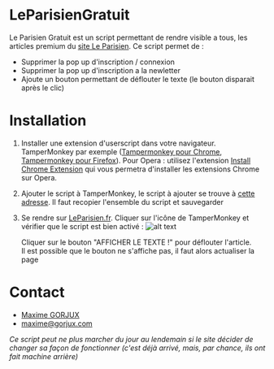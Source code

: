 # LeParisienGratuit
Le Parisien Gratuit est un script permettant de rendre visible a tous, les articles premium du [site Le Parisien](http://www.leparisien.fr). Ce script permet de :
* Supprimer la pop up d'inscription / connexion
* Supprimer la pop up d'inscription a la newletter
* Ajoute un bouton permettant de déflouter le texte (le bouton disparait après le clic)

# Installation
1. Installer une extension d'userscript dans votre navigateur. TamperMonkey par exemple ([Tampermonkey pour Chrome](https://chrome.google.com/webstore/detail/tampermonkey/dhdgffkkebhmkfjojejmpbldmpobfkfo?hl=fr), [Tampermonkey pour Firefox](https://addons.mozilla.org/en-US/firefox/addon/tampermonkey/)).
Pour Opera : utilisez l'extension [Install Chrome Extension](https://addons.opera.com/fr/extensions/details/install-chrome-extensions/) qui vous permetra d'installer les extensions Chrome sur Opera.

2. Ajouter le script à TamperMonkey, le script à ajouter se trouve à [cette adresse](https://github.com/maximegorjux/leparisien/blob/master/free.js). Il faut recopier l'ensemble du script et sauvegarder

3. Se rendre sur [LeParisien.fr](http://www.leparisien.fr). Cliquer sur l'icône de TamperMonkey et vérifier que le script est bien activé : ![alt text](https://www.zupimages.net/up/19/31/if4k.png "Extension activé")

   Cliquer sur le bouton "AFFICHER LE TEXTE !" pour déflouter l'article.  
   Il est possible que le bouton ne s'affiche pas, il faut alors actualiser la page

# Contact
* [Maxime GORJUX](https://maxime.gorjux.com)
* maxime@gorjux.com



_Ce script peut ne plus marcher du jour au lendemain si le site décider de changer sa façon de fonctionner (c'est déjà arrivé, mais, par chance, ils ont fait machine arrière)_
